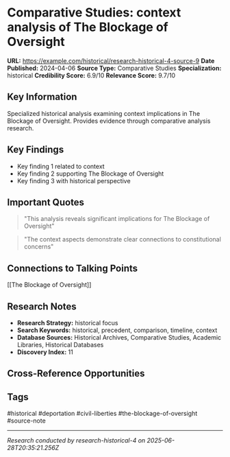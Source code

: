 # Comparative Studies: context analysis of The Blockage of Oversight

**URL:** https://example.com/historical/research-historical-4-source-9
**Date Published:** 2024-04-06
**Source Type:** Comparative Studies
**Specialization:** historical
**Credibility Score:** 6.9/10
**Relevance Score:** 9.7/10

## Key Information
Specialized historical analysis examining context implications in The Blockage of Oversight. Provides evidence through comparative analysis research.

## Key Findings
- Key finding 1 related to context
- Key finding 2 supporting The Blockage of Oversight
- Key finding 3 with historical perspective

## Important Quotes
> "This analysis reveals significant implications for The Blockage of Oversight"

> "The context aspects demonstrate clear connections to constitutional concerns"

## Connections to Talking Points
[[The Blockage of Oversight]]

## Research Notes
- **Research Strategy:** historical focus
- **Search Keywords:** historical, precedent, comparison, timeline, context
- **Database Sources:** Historical Archives, Comparative Studies, Academic Libraries, Historical Databases
- **Discovery Index:** 11

## Cross-Reference Opportunities
<!-- Audit agents will populate this section -->

## Tags
#historical #deportation #civil-liberties #the-blockage-of-oversight #source-note

---
*Research conducted by research-historical-4 on 2025-06-28T20:35:21.256Z*
